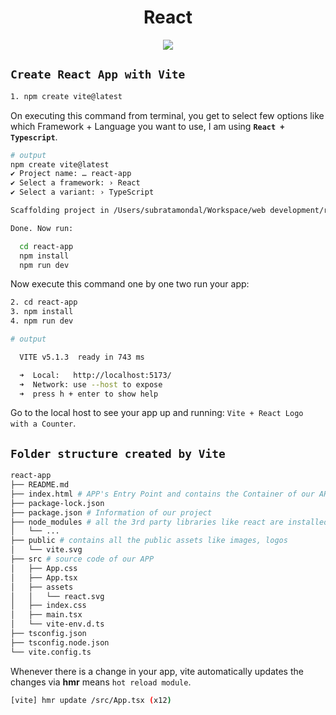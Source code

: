<h1 align="center">React</h1>

<p align="center">
  <img src="https://skillicons.dev/icons?i=typescript,react,tailwind,nodejs,vite,html,css,docker,aws,mysql,postman,git,github,vscode&perline=" />
</p>


## `Create React App with Vite`
```bash
1. npm create vite@latest
```
On executing this command from terminal, you get to select few options like which Framework + Language you want to use, I am using **`React + Typescript`**.

```bash
# output
npm create vite@latest
✔ Project name: … react-app
✔ Select a framework: › React
✔ Select a variant: › TypeScript

Scaffolding project in /Users/subratamondal/Workspace/web development/react/react-app...

Done. Now run:

  cd react-app
  npm install
  npm run dev
```

Now execute this command one by one two run your app:
```bash
2. cd react-app
3. npm install
4. npm run dev
```

```bash
# output

  VITE v5.1.3  ready in 743 ms

  ➜  Local:   http://localhost:5173/
  ➜  Network: use --host to expose
  ➜  press h + enter to show help
```

Go to the local host to see your app up and running: `Vite + React Logo with a Counter`.

## `Folder structure created by Vite`
```bash
react-app
├── README.md
├── index.html # APP's Entry Point and contains the Container of our APP (#root)
├── package-lock.json
├── package.json # Information of our project
├── node_modules # all the 3rd party libraries like react are installed here
│   └── ...
├── public # contains all the public assets like images, logos
│   └── vite.svg
├── src # source code of our APP
│   ├── App.css
│   ├── App.tsx
│   ├── assets
│   │   └── react.svg
│   ├── index.css
│   ├── main.tsx
│   └── vite-env.d.ts
├── tsconfig.json
├── tsconfig.node.json
└── vite.config.ts
```

Whenever there is a change in your app, vite automatically updates the changes via **hmr** means `hot reload module`.

```bash
[vite] hmr update /src/App.tsx (x12)
```


